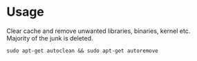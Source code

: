 # Usage

Clear cache and remove unwanted libraries, binaries, kernel etc.
<br>
Majority of the junk is deleted.
<br>

	sudo apt-get autoclean && sudo apt-get autoremove


